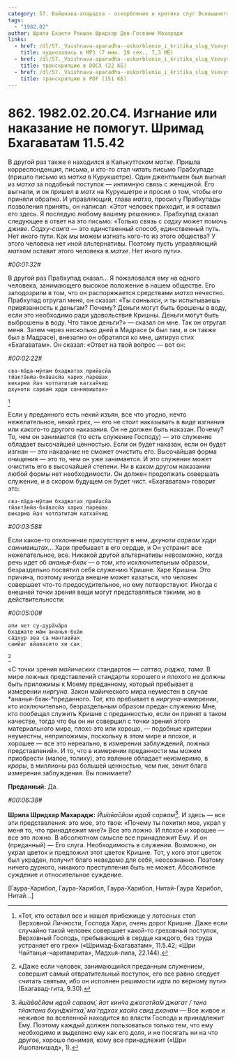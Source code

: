 ```yaml
---
category: 57. Вайшнава-апарадха - оскорбление и критика слуг Всевышнего
tags:
  - "1982.02"
author: Шрила Бхакти Ракшак Шридхар Дев-Госвами Махарадж
links:
  - href: /dl/57._Vaishnava-aparadha--oskorblenie_i_kritika_slug_Vsevyshnego/862_1982.02.20.C4_SridharMj_Izgnanie_ili_nakazanie_ne_pomogut_Shrimad_Bhagavatam_11.5.42.mp3
    title: аудиозапись в MP3 (7 мин. 39 сек., 7,3 МБ)
  - href: /dl/57._Vaishnava-aparadha--oskorblenie_i_kritika_slug_Vsevyshnego/862_1982.02.20.C4_SridharMj_Izgnanie_ili_nakazanie_ne_pomogut_Shrimad_Bhagavatam_11.5.42.docx
    title: транскрипцию в DOCX (22 КБ)
  - href: /dl/57._Vaishnava-aparadha--oskorblenie_i_kritika_slug_Vsevyshnego/862_1982.02.20.C4_SridharMj_Izgnanie_ili_nakazanie_ne_pomogut_Shrimad_Bhagavatam_11.5.42.pdf
    title: транскрипцию в PDF (151 КБ)
---
```


# 862. 1982.02.20.C4. Изгнание или наказание не помогут. Шримад Бхагаватам 11.5.42

В другой раз также я находился в Калькуттском *матхе*. Пришла корреспонденция, письма, и кто-то стал читать письмо Прабхупаде (пришло письмо из *матха* в Курукшетре). Один джентльмен был выгнал из *матха* за подобный поступок — интимную связь с женщиной. Его выгнали, и он пришел в *матх* на Курукшетре и просил о том, чтобы его приняли обратно. И управляющий, глава *матха*, просил у Прабхупады позволения принять, он написал: «Этот человек приходит, и я оставил его здесь. Я последую любому вашему решению». Прабхупад сказал следующее в ответ на это письмо: «Только связь с *садху* может помочь *дживе*. *Садху-санга* — это единственный способ, единственный путь. Нет иного пути. Как мы можем изгнать кого-то из этого общества? У этого человека нет иной альтернативы. Поэтому пусть управляющий *матхом* оставит этого человека в *матхе*. Нет иного пути».

*#00:01:32#*

В другой раз Прабхупад сказал… Я пожаловался ему на одного человека, занимающего высокое положение в нашем обществе. Его заподозрили в том, что он распоряжается средствами *матха* нечестно. Прабхупад отругал меня, он сказал: «Ты *санньяси*, и ты испытываешь привязанность к деньгам? Почему? Деньги могут быть брошены в воду, если это необходимо ради удовольствия Кришны. Деньги могут быть выброшены в воду. Что такое деньги?» — сказал он мне. Так он отругал меня. Затем через несколько дней в Мадрасе (я был там, и он также был в Мадрасе), внезапно он обратился ко мне, цитируя стих «Бхагаватам». Он сказал: «Ответ на твой вопрос — вот он:

*#00:02:22#*

    сва-па̄да-мӯлам бхаджатах̣ прийасйа
    тйакта̄нйа-бха̄васйа харих̣ пареш́ах̣
    викарма йач чотпатитам̇ катхан̃чид
    дхуноти сарвам̇ хр̣ди саннивиш̣т̣ах̣»
[^_ftn1]

Если у преданного есть некий изъян, все что угодно, нечто нежелательное, некий грех, — его не стоит наказывать в виде изгнания или какого-то другого наказания. Он не должен быть наказан. Почему? То, чем он занимается (то есть служение Господу) — это служение обладает высочайшей ценностью. Если он будет наказан, если он будет изгнан — это наказание не сможет очистить его. Высочайшая форма очищения — это то, чем он уже занимается. И это служение может очистить его в высочайшей степени. Ни в каком другом наказании любой формы нет необходимости. Он должен продолжать совершать служение, и в скором будущем он будет чист. «Бхагаватам» говорит это:

    сва-па̄да-мӯлам бхаджатах̣ прийасйа
    тйакта̄нйа-бха̄васйа харих̣ пареш́ах̣
    викарма йач чотпатитам̇ катхан̃чид

*#00:03:58#*

Если какое-то отклонение присутствует в нем, *дхуноти сарвам̇ хр̣ди саннивиш̣т̣ах̣…* Хари пребывает в его сердце, и Он устранит все нежелательное, все. Никакой другой альтернативы невозможно, когда речь идет об *ананья-бхак* — о том, кто исключительным образом, безраздельно посвятил себя служению Кришне. Харе Кришна. Это причина, поэтому иногда внешне может казаться, что человек совершает что-то предосудительное, но ему потворствуют. Иногда с внешней точки зрения вещи могут представляться такими, но в действительности:

*#00:05:00#*

    апи чет су-дура̄ча̄ро
    бхаджате ма̄м ананья-бха̄к
    са̄дхур эва са мантавйах̣
    самйаг вйавасито хи сах̣
[^_ftn2]

«С точки зрения *майических* стандартов — *саттва, раджа, тама*. В мире ложных представлений стандарты хорошего и плохого не должны быть приложимы к Моему преданному, который пребывает в измерении *ниргуна*. Закон майического мира неуместен в случае *ананья-бхак-*преданного. Тот, кто пребывает в *ниргуна*-измерении, кто исключительно, безраздельным образом предан служению Мне, кто пообещал служить Кришне с преданностью, если он принят в таком качестве, тогда что бы он ни совершил с точки зрения этого материального мира, плохо это или хорошо, — подобные критерии неуместны, неприложимы, поскольку в этом мире и плохое, и хорошее — все это нереально, в измерении заблуждений, ложных представлений». И то, что в измерении преданности мы можем приобрести (малое, толику), это явление обладает неизмеримо, в *кроры*, в миллионы раз большей ценностью, чем пик, зенит блага измерения заблуждения. Вы понимаете?

**Преданный:** Да.

*#00:06:38#*

**Шрила Шридхар Махарадж:** *Ӣш́а̄ва̄сйам идам̐ сарвам̇*[^_ftn3]. И здесь — все эти представления: это мое, это твое: «Почему ты похитил мое, украл у меня то, что принадлежит мне?» Все это ложно. И плохое и хорошее — все это ложно. В абсолютном смысле все принадлежит Ему. И он (преданный) — Его слуга. Необходимость в служении. Возможно, он украл цветок и предложил этот цветок Кришне. Тот, у кого этот цветок был украден, получит благо неведомо для себя, неосознанно. Поэтому ничего дурного, никакого преступления быть не может. Абсолютное суждение и относительное суждение.

[Гаура-Харибол, Гаура-Харибол, Гаура-Харибол, Нитай-Гаура Харибол, Нитай…]



[^_ftn1]: «Тот, кто оставил все и нашел прибежище у лотосных стоп Верховной Личности, Господа Хари, очень дорог Кришне. Даже если случайно такой человек совершает какой-то греховный поступок, Верховный Господь, пребывающий в сердце каждого, без труда устраняет его грех» («Шримад-Бхагаватам», 11.5.42; «Шри Чайтанья-чаритамрита», Мадхья-лила, 22.144).

[^_ftn2]: «Даже если человек, занимающийся преданным служением, совершит самый отвратительный поступок, его все равно следует считать святым, ибо он исполнен решимости идти по верному пути» (Бхагавад-гита, 9.30).

[^_ftn3]: *ӣш́а̄ва̄сйам идам̐ сарвам̇, йат кин̃ча джагатйа̄м̇ джагат / тена тйактена бхун̃джӣтха̄, ма̄ гр̣дхах̣ касйа свид дханам* — Все живое и неживое во вселенной находится во власти Господа и принадлежит Ему. Поэтому каждый должен пользоваться только тем, что ему необходимо и выделено ему как его доля, и не посягать ни на что другое, хорошо понимая, кому все принадлежит («Шри Ишопанишад», 1).

